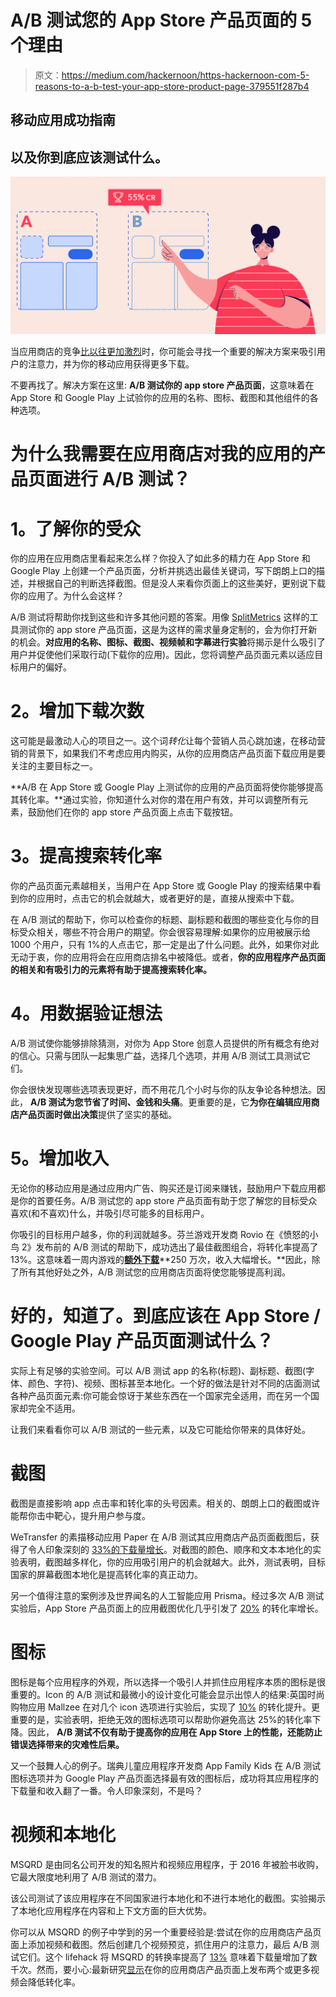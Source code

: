 # A/B 测试您的 App Store 产品页面的 5 个理由

> 原文：<https://medium.com/hackernoon/https-hackernoon-com-5-reasons-to-a-b-test-your-app-store-product-page-379551f287b4>

## 移动应用成功指南

## 以及你到底应该测试什么。

![](img/35a466057de8ab0c564f3336184e7577.png)

当应用商店的竞争[比以往更加激烈](https://www.statista.com/statistics/276623/number-of-apps-available-in-leading-app-stores/)时，你可能会寻找一个重要的解决方案来吸引用户的注意力，并为你的移动应用获得更多下载。

不要再找了。解决方案在这里: **A/B 测试你的 app store 产品页面**，这意味着在 App Store 和 Google Play 上试验你的应用的名称、图标、截图和其他组件的各种选项。

# **为什么我需要在应用商店对我的应用的产品页面进行 A/B 测试？**

# **1。了解你的受众**

你的应用在应用商店里看起来怎么样？你投入了如此多的精力在 App Store 和 Google Play 上创建一个产品页面，分析并挑选出最佳关键词，写下朗朗上口的描述，并根据自己的判断选择截图。但是没人来看你页面上的这些美好，更别说下载你的应用了。为什么会这样？

A/B 测试将帮助你找到这些和许多其他问题的答案。用像 [SplitMetrics](https://splitmetrics.com/) 这样的工具测试你的 app store 产品页面，这是为这样的需求量身定制的，会为你打开新的机会。**对应用的名称、图标、截图、视频帧和字幕进行实验**将揭示是什么吸引了用户并促使他们采取行动(下载你的应用)。因此，您将调整产品页面元素以适应目标用户的偏好。

# **2。增加下载次数**

这可能是最激动人心的项目之一。这个词*转化*让每个营销人员心跳加速，在移动营销的背景下，如果我们不考虑应用内购买，从你的应用商店产品页面下载应用是要关注的主要目标之一。

**A/B 在 App Store 或 Google Play 上测试你的应用的产品页面将使你能够提高其转化率。**通过实验，你知道什么对你的潜在用户有效，并可以调整所有元素，鼓励他们在你的 app store 产品页面上点击下载按钮。

# **3。提高搜索转化率**

你的产品页面元素越相关，当用户在 App Store 或 Google Play 的搜索结果中看到你的应用时，点击它的机会就越大，或者更好的是，直接从搜索中下载。

在 A/B 测试的帮助下，你可以检查你的标题、副标题和截图的哪些变化与你的目标受众相关，哪些不符合用户的期望。你会很容易理解:如果你的应用被展示给 1000 个用户，只有 1%的人点击它，那一定是出了什么问题。此外，如果你对此无动于衷，你的应用将会在应用商店排名中被降低。或者，**你的应用程序产品页面的相关和有吸引力的元素将有助于提高搜索转化率。**

# **4。用数据验证想法**

A/B 测试使你能够排除猜测，对你为 App Store 创意人员提供的所有概念有绝对的信心。只需与团队一起集思广益，选择几个选项，并用 A/B 测试工具测试它们。

你会很快发现哪些选项表现更好，而不用花几个小时与你的队友争论各种想法。因此， **A/B 测试为您节省了时间、金钱和头痛**。更重要的是，它**为你在编辑应用商店产品页面时做出决策**提供了坚实的基础。

# **5。增加收入**

无论你的移动应用是通过应用内广告、购买还是订阅来赚钱，鼓励用户下载应用都是你的首要任务。A/B 测试您的 app store 产品页面有助于您了解您的目标受众喜欢(和不喜欢)什么，并吸引尽可能多的目标用户。

你吸引的目标用户越多，你的利润就越多。芬兰游戏开发商 Rovio 在《愤怒的小鸟 2》发布前的 A/B 测试的帮助下，成功选出了最佳截图组合，将转化率提高了 13%。这意味着一周内游戏的[**额外下载**](https://splitmetrics.com/cases/rovio-app-screenshots-a-b-testing/)**250 万次，收入大幅增长。**因此，除了所有其他好处之外，A/B 测试您的应用商店页面将使您能够提高利润。

# **好的，知道了。到底应该在 App Store / Google Play 产品页面测试什么？**

实际上有足够的实验空间。可以 A/B 测试 app 的名称(标题)、副标题、截图(字体、颜色、字符)、视频、图标甚至本地化。一个好的做法是针对不同的店面测试各种产品页面元素:你可能会惊讶于某些东西在一个国家完全适用，而在另一个国家却完全不适用。

让我们来看看你可以 A/B 测试的一些元素，以及它可能给你带来的具体好处。

# **截图**

截图是直接影响 app 点击率和转化率的头号因素。相关的、朗朗上口的截图或许能帮你击中靶心，提升用户参与度。

WeTransfer 的素描移动应用 Paper 在 A/B 测试其应用商店产品页面截图后，获得了令人印象深刻的 [33%的下载量增长](https://splitmetrics.com/cases/fiftythree-localizes-screenshots-for-app-store/)。对截图的颜色、顺序和文本本地化的实验表明，截图越多样化，你的应用吸引用户的机会就越大。此外，测试表明，目标国家的屏幕截图本地化是提高转化率的真正动力。

另一个值得注意的案例涉及世界闻名的人工智能应用 Prisma。经过多次 A/B 测试实验后，App Store 产品页面上的应用截图优化几乎引发了 [20%](https://splitmetrics.com/cases/prisma-optimizes-app-store-images/) 的转化率增长。

# **图标**

图标是每个应用程序的外观，所以选择一个吸引人并抓住应用程序本质的图标是很重要的。Icon 的 A/B 测试和最微小的设计变化可能会显示出惊人的结果:英国时尚购物应用 Mallzee 在对几个 icon 选项进行实验后，实现了 [10%](https://splitmetrics.com/cases/mallzee-interpretes-store-optimization-results/) 的转化提升。更重要的是，实验表明，拒绝无效的图标选项可以帮助你避免高达 25%的转化率下降。因此， **A/B 测试不仅有助于提高你的应用在 App Store 上的性能，还能防止错误选择带来的灾难性后果。**

又一个鼓舞人心的例子。瑞典儿童应用程序开发商 App Family Kids 在 A/B 测试图标选项并为 Google Play 产品页面选择最有效的图标后，成功将其应用程序的下载量和收入翻了一番。令人印象深刻，不是吗？

# **视频和本地化**

MSQRD 是由同名公司开发的知名照片和视频应用程序，于 2016 年被脸书收购，它最大限度地利用了 A/B 测试的潜力。

该公司测试了该应用程序在不同国家进行本地化和不进行本地化的截图。实验揭示了本地化应用程序在内容和上下文方面的巨大优势。

你可以从 MSQRD 的例子中学到的另一个重要经验是:尝试在你的应用商店产品页面上添加视频和截图。然后创建几个视频预览，抓住用户的注意力，最后 A/B 测试它们。这个 lifehack 将 MSQRD 的转换率提高了 [13%](https://splitmetrics.com/cases/msqrd-app-viral-marketing-hacks/) 意味着下载量增加了数千次。然而，要小心:最新研究[显示](https://splitmetrics-searchadshq.wistia.com/medias/gtzkkgygcd)在你的应用商店产品页面上发布两个或更多视频会降低转化率。
